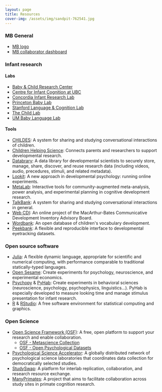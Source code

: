 ```yaml
---
layout: page
title: Resources
cover-img: /assets/img/sandpit-762541.jpg
---
```

<!--
To-do:
- ask if anyone from MB wants to add their website
- add more resources

Notes.
Governing Board members' labs
Alphabetical order
-->

### MB General
* [MB logo](https://figshare.com/articles/ManyBabies_project_logo/12246116)
* [MB collaborator dashboard](https://rodrigodalben.shinyapps.io/shiny_mb_map/)

### Infant research

#### Labs
* [Baby & Child Research Center](https://www.babyandchild.nl/en)
* [Centre for Infant Cognition at UBC](https://cic.psych.ubc.ca/)
* [Concordia Infant Research Lab](http://infantresearch.ca/)
* [Princeton Baby Lab](http://babylab.princeton.edu/)
* [Stanford Language & Cognition Lab](http://langcog.stanford.edu/)
* [The Child Lab](https://www.thechildlab.com/for-researchers)
* [UM Baby Language Lab](https://babylanguagelab.org/)

#### Tools
* [CHILDES](https://childes.talkbank.org/): A system for sharing and studying conversational interactions of children.
* [Children Helping Science](https://childrenhelpingscience.com/): Connects parents and researchers to support developmental research.
* [Databrary](https://nyu.databrary.org/): A data library for developmental scientists to securely store, manage, share, discover, and reuse research data (including videos, audio, precedures, stimuli, and related metadata).
* [Lookit](https://lookit.mit.edu/): A new approach in developmental psychology: running online experiments.
* [MetaLab](http://metalab.stanford.edu): Interactive tools for community-augmented meta-analysis, power analysis, and experimental planning in cognitive development research.
* [TalkBank](https://talkbank.org/): A system for sharing and studying conversational interactions in general.
* [Web CDI](https://webcdi.stanford.edu/): An online project of the MacArthur-Bates Communicative Development Inventory Advisory Board.
* [Wordbank](http://wordbank.stanford.edu/): An open database of children's vocabulary development.
* [Peekbank](https://peekbank.stanford.edu/): A flexible and reproducible interface to developmental eyetracking datasets.

### Open source software
* [Julia](http://julialang.org/): A flexible dynamic language, appropriate for scientific and numerical computing, with performance comparable to traditional statically-typed languages.
* [Open Sesame](https://osdoc.cogsci.nl/): Create experiments for psychology, neuroscience, and experimental economics.
* [Psychopy](https://www.psychopy.org/) & [PyHab](https://github.com/jfkominsky/PyHab/): Create experiments in behavioral sciences (neuroscience, psychology, psychophysics, linguistics...). PyHab is especially developed to measure looking time and manage stimulus presentation for infant research.
* [R](https://www.r-project.org/) & [RStudio](https://rstudio.com/): A free software environment for statistical computing and graphics.

### Open Science
* [Open Science Framework (OSF)](https://osf.io/): A free, open platform to support your research and enable collaboration.
  * [OSF - Metascience Collection](https://osf.io/collections/metascience/discover)
  * [OSF - Open Psychological Datasets](https://osf.io/th8ew/)
* [Psychological Science Accelerator](https://psysciacc.org/): A globally distributed network of psychological science laboratories that coordinates data collection for democratically selected studies.
* [StudySwap](https://osf.io/meetings/StudySwap/): A platform for interlab replication, collaboration, and research resource exchange.
* [ManyPrimates](https://manyprimates.github.io/): A project that aims to facilitate collaboration across study sites in primate cognition research.
